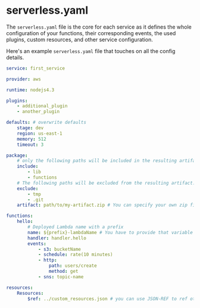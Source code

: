 # serverless.yaml

The `serverless.yaml` file is the core for each service as it defines the whole configuration of your functions, their
corresponding events, the used plugins, custom resources, and other service configuration.

Here's an example `serverless.yaml` file that touches on all the config details.

```yaml
service: first_service

provider: aws

runtime: nodejs4.3

plugins:
    - additional_plugin
    - another_plugin

defaults: # overwrite defaults
    stage: dev
    region: us-east-1
    memory: 512
    timeout: 3

package:
    # only the following paths will be included in the resulting artifact which will be uploaded. Without specific include everything in the current folder will be included
    include:
        - lib
        - functions
    # The following paths will be excluded from the resulting artifact. If both include and exclude are defined we first apply the include, then the exclude so files are guaranteed to be excluded
    exclude:
        - tmp
        - .git
    artifact: path/to/my-artifact.zip # You can specify your own zip file for your service. Serverless won't zip your service if this is set

functions:
    hello:
        # Deployed Lambda name with a prefix
        name: ${prefix}-lambdaName # You have to provide that variable in serverless.env.yaml
        handler: handler.hello
        events:
            - s3: bucketName
            - schedule: rate(10 minutes)
            - http:
                path: users/create
                method: get
            - sns: topic-name

resources:
    Resources:
        $ref: ../custom_resources.json # you can use JSON-REF to ref other JSON files
```
